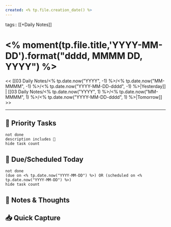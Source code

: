 ```yaml
---
created: <% tp.file.creation_date() %>
---
```

tags:: [[+Daily Notes]]

# <% moment(tp.file.title,'YYYY-MM-DD').format("dddd, MMMM DD, YYYY") %>

<< [[03 Daily Notes/<% tp.date.now("YYYY", -1) %>/<% tp.date.now("MM-MMMM", -1) %>/<% tp.date.now("YYYY-MM-DD-dddd", -1) %>|Yesterday]] | [[03 Daily Notes/<% tp.date.now("YYYY", 1) %>/<% tp.date.now("MM-MMMM", 1) %>/<% tp.date.now("YYYY-MM-DD-dddd", 1) %>|Tomorrow]] >>

---

## 🔼 Priority Tasks
```tasks
not done
description includes 🔼
hide task count
```

## 📅 Due/Scheduled Today
```tasks
not done  
(due on <% tp.date.now("YYYY-MM-DD") %>) OR (scheduled on <% tp.date.now("YYYY-MM-DD") %>)
hide task count
```

## 📝 Notes & Thoughts


## 📥 Quick Capture
<!-- Dump thoughts here, process later -->